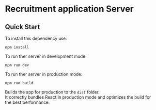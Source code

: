 # Recruitment application Server

## Quick Start
To install this dependency use:

```
npm install
```
To run ther server in development mode:
```
npm run dev
```
To run ther server in production mode:
```
npm run build
```

Builds the app for production to the `dist` folder.<br>
It correctly bundles React in production mode and optimizes the build for the best performance.

